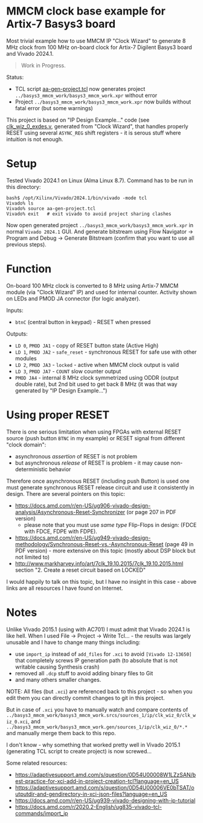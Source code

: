 # MMCM clock base example for Artix-7 Basys3 board

Most trivial example how to use MMCM IP "Clock Wizard" to generate 8 MHz clock from 100 MHz on-board
clock for Artix-7 Digilent Basys3 board and Vivado 2024.1.

> Work in Progress.

Status:
- TCL script [aa-gen-project.tcl](aa-gen-project.tcl) now generates project `../basys3_mmcm_work/basys3_mmcm_work.xpr`
  without error
- Project `../basys3_mmcm_work/basys3_mmcm_work.xpr` now builds without fatal error (but some warnings)

This project is based on "IP Design Example..." code (see
[clk_wiz_0_exdes.v](clk_wiz_0_exdes.v), generated from "Clock Wizard", that
handles properly RESET using several `ASYNC_REG` shift registers - it is serous
stuff where intuition is not enough.

# Setup

Tested Vivado 2024.1 on Linux (Alma Linux 8.7). Command has to be run in this directory:
```shell
bash$ /opt/Xilinx/Vivado/2024.1/bin/vivado -mode tcl
Vivado% ls
Vivado% source aa-gen-project.tcl
Vivado% exit   # exit vivado to avoid project sharing clashes
```

Now open generated project `../basys3_mmcm_work/basys3_mmcm_work.xpr` in normal `Vivado 2024.1` GUI.
And generate bitstream using Flow Navigator -> Program and Debug -> Generate Bitstream (confirm
that you want to use all previous steps).

# Function

On-board 100 MHz clock is converted to 8 MHz using Artix-7 MMCM module (via
"Clock Wizard" IP) and used for internal counter.  Activity shown on LEDs and
PMOD JA connector (for logic analyzer).

Inputs:
- `btnC` (central button in keypad) - RESET when pressed

Outputs:
- `LD 0`, `PMOD JA1` - copy of RESET button state (Active High)
- `LD 1`, `PMOD JA2` - `safe_reset` - synchronous RESET for safe use with other modules
- `LD 2`, `PMOD JA3` - `locked` - active when MMCM clock output is valid
- `LD 3`, `PMOD JA7` - `COUNT` slow counter output
- `PMOD JA4` - internal 8 MHz clock symmetrized using ODDR (output double rate), but 2nd bit used to get back
   8 MHz (it was that way generated by "IP Design Example...")

# Using proper RESET

There is one serious limitation when using FPGAs with external RESET source (push button `BTNC` in my example)
or RESET signal from different "clock domain":
- asynchronous *assertion*  of RESET is not problem
- but asynchronous *release* of RESET is problem - it may cause non-deterministic behavior

Therefore once asynchronous RESET (including push Button) is used one must generate synchronous
RESET release circuit and use it consistently in design. There are several pointers on this topic:

* https://docs.amd.com/r/en-US/ug906-vivado-design-analysis/Asynchronous-Reset-Synchronizer (or page 207
  in PDF version)
  - please note that you must use *same type* Flip-Flops in design:
    (FDCE with FDCE, FDPE with FDPE).
* https://docs.amd.com/r/en-US/ug949-vivado-design-methodology/Synchronous-Reset-vs.-Asynchronous-Reset (page 49
  in PDF version) - more extensive on this topic (mostly about DSP block but not limited to)
* http://www.markharvey.info/art/7clk_19.10.2015/7clk_19.10.2015.html
  section "2. Create a reset circuit based on LOCKED"

I would happily to talk on this topic, but I have no insight in this case -
above links are all resources I have found on Internet.

# Notes

Unlike Vivado 2015.1 (using with AC701) I must admit that Vivado 2024.1 is like
hell. When I used File -> Project -> Write Tcl...  - the results was largely
unusable and I have to change many things including:

- use `import_ip` instead of `add_files` for `.xci` to avoid `[Vivado 12-13650]` that completely
  screws IP generation path (to absolute that is not writable causing Synthesis crash)
- removed all `.dcp` stuff to avoid adding binary files to Git
- and many others smaller changes.

NOTE: All files (but `.xci`) are referenced back to this project - so when you edit them  you can
directly commit changes to git in this project.

But in case of `.xci` you have to manually watch and compare contents
of `../basys3_mmcm_work/basys3_mmcm_work.srcs/sources_1/ip/clk_wiz_0/clk_wiz_0.xci`,
and  `../basys3_mmcm_work/basys3_mmcm_work.gen/sources_1/ip/clk_wiz_0/*.*` and manually
merge them back to this repo.

I don't know - why something that worked pretty well in Vivado 2015.1
(generating TCL script to create project) is now screwed...

Some related resources:
- https://adaptivesupport.amd.com/s/question/0D54U00008W1LZzSAN/best-practice-for-xci-add-in-project-creation-tcl?language=en_US
- https://adaptivesupport.amd.com/s/question/0D54U00006VE0bTSAT/outputdir-and-gendirectory-in-xci-json-files?language=en_US
- https://docs.amd.com/r/en-US/ug939-vivado-designing-with-ip-tutorial
- https://docs.amd.com/r/2020.2-English/ug835-vivado-tcl-commands/import_ip
